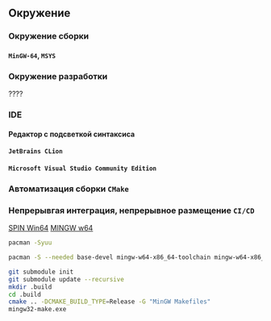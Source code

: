 ## Окружение

### Окружение сборки

#### `MinGW-64`, `MSYS`

### Окружение разработки

????

### IDE

#### Редактор с подсветкой синтаксиса
#### `JetBrains CLion`
#### `Microsoft Visual Studio Community Edition`

### Автоматизация сборки `CMake`
### Непрерывгая интеграция, непрерывное размещение `CI/CD`


[SPIN Win64](http://spinroot.com/spin/Bin/spin647_windows64.exe.gz)
[MINGW w64](http://repo.msys2.org/distrib)


```bash
pacman -Syuu
```
```bash
pacman -S --needed base-devel mingw-w64-x86_64-toolchain mingw-w64-x86_64-cmake git
```
```bash
git submodule init
git submodule update --recursive
mkdir .build
cd .build
cmake .. -DCMAKE_BUILD_TYPE=Release -G "MinGW Makefiles"
mingw32-make.exe
```
